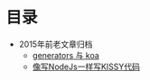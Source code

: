 # 目录

* 2015年前老文章归档
   * [generators 与 koa](./history/generators-and-koa.md)
   * [像写NodeJs一样写KISSY代码](./history/write-kissy-link-nodejs.md)